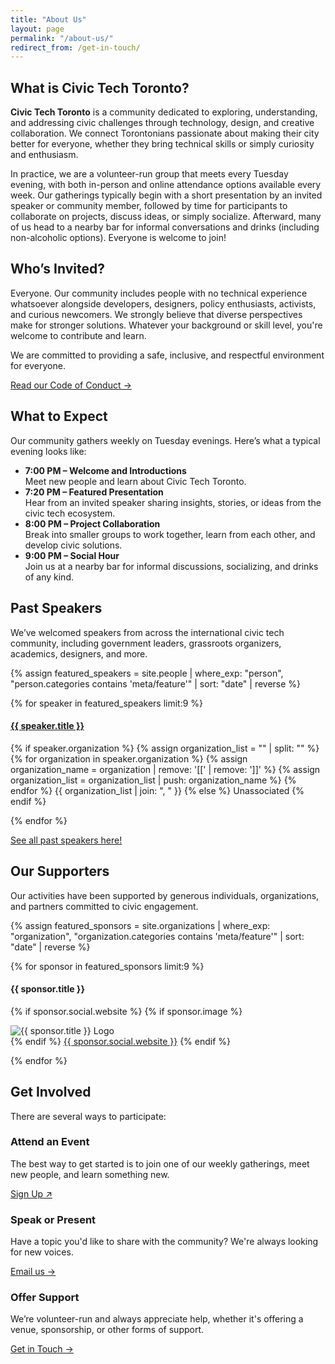 ```yaml
---
title: "About Us"
layout: page
permalink: "/about-us/"
redirect_from: /get-in-touch/
---
```



<section>
  <h2>What is Civic Tech Toronto?</h2>
  <p><strong>Civic Tech Toronto</strong> is a community dedicated to exploring, understanding, and addressing civic challenges through technology, design, and creative collaboration. We connect Torontonians passionate about making their city better for everyone, whether they bring technical skills or simply curiosity and enthusiasm.</p>

  <p>In practice, we are a volunteer-run group that meets every Tuesday evening, with both in-person and online attendance options available every week. Our gatherings typically begin with a short presentation by an invited speaker or community member, followed by time for participants to collaborate on projects, discuss ideas, or simply socialize. Afterward, many of us head to a nearby bar for informal conversations and drinks (including non-alcoholic options). Everyone is welcome to join!</p>
</section>

<section>
  <h2>Who’s Invited?</h2>
  <p>Everyone. Our community includes people with no technical experience whatsoever alongside developers, designers, policy enthusiasts, activists, and curious newcomers. We strongly believe that diverse perspectives make for stronger solutions. Whatever your background or skill level, you're welcome to contribute and learn.</p>
  <p>We are committed to providing a safe, inclusive, and respectful environment for everyone.</p>
  <a href="/code-of-conduct" class="secondary">Read our Code of Conduct →</a>
</section>


<section>
  <h2>What to Expect</h2>
  <p>Our community gathers weekly on Tuesday evenings. Here’s what a typical evening looks like:</p>
  <ul>
    <li><strong>7:00 PM – Welcome and Introductions</strong><br />Meet new people and learn about Civic Tech Toronto.</li>
    <li><strong>7:20 PM – Featured Presentation</strong><br />Hear from an invited speaker sharing insights, stories, or ideas from the civic tech ecosystem.</li>
    <li><strong>8:00 PM – Project Collaboration</strong><br />Break into smaller groups to work together, learn from each other, and develop civic solutions.</li>
    <li><strong>9:00 PM – Social Hour</strong><br />Join us at a nearby bar for informal discussions, socializing, and drinks of any kind.</li>
  </ul>
</section>

<section>
<h2>Past Speakers</h2>
<p>We’ve welcomed speakers from across the international civic tech community, including government leaders, grassroots organizers, academics, designers, and more.</p>

<div class="custom_grid">
  {% assign featured_speakers = site.people | where_exp: "person", "person.categories contains 'meta/feature'" | sort: "date" | reverse %}

  {% for speaker in featured_speakers limit:9 %}
    <hgroup>
      <a href="{{speaker.url}}" alt="{{speark.title}}"><h4>{{ speaker.title }}</h4></a>
      <p>
        {% if speaker.organization %}
          {% assign organization_list = "" | split: "" %}
          {% for organization in speaker.organization %}
            {% assign organization_name = organization | remove: '[[' | remove: ']]' %}
            {% assign organization_list = organization_list | push: organization_name %}
          {% endfor %}
          {{ organization_list | join: ", " }}
        {% else %}
          Unassociated
        {% endif %}
      </p>
    </hgroup>
  {% endfor %}
</div>
<a href="{{ '/people' | relative_url }}">See all past speakers here!</a>
</section>

<section>
<h2>Our Supporters</h2>
<p>Our activities have been supported by generous individuals, organizations, and partners committed to civic engagement.</p>
<div class="custom_grid">
  {% assign featured_sponsors = site.organizations | where_exp: "organization", "organization.categories contains 'meta/feature'" | sort: "date" | reverse %}

  {% for sponsor in featured_sponsors limit:9 %}
    <div>
      <hgroup>
        <h4>{{ sponsor.title }}</h4>
        <p>
          {% if sponsor.social.website %}
          {% if sponsor.image %}
            <div class="hacknight-thumbnail">
              <img src="{{ site.baseurl }}/assets/images/organizations/{{ sponsor.image }}" alt="{{ sponsor.title }} Logo" class="hacknight-image">
            </div>
          {% endif %}
            <a href="{{ sponsor.social.website }}">{{ sponsor.social.website }}</a>
          {% endif %}
        </p>
      </hgroup>
    </div>
  {% endfor %}
</div>
</section>

<section>
  <h2>Get Involved</h2>
  <p>There are several ways to participate:</p>
  <div class="grid">
    <article>
      <h3>Attend an Event</h3>
      <p>The best way to get started is to join one of our weekly gatherings, meet new people, and learn something new.</p>
      <a role="button" href="https://guild.host/civic-tech-toronto/events" target="_blank">Sign Up<span aria-hidden="true">&nbsp;↗</span></a>
    </article>
    <article>
      <h3>Speak or Present</h3>
      <p>Have a topic you'd like to share with the community? We're always looking for new voices.</p>
      <a role="button" href="mailto:hi@civictech.ca">Email us →</a>
    </article>
    <article>
      <h3>Offer Support</h3>
      <p>We’re volunteer-run and always appreciate help, whether it's offering a venue, sponsorship, or other forms of support.</p>
      <a role="button" href="mailto:hi@civictech.ca">Get in Touch →</a>
    </article>
  </div>
</section>